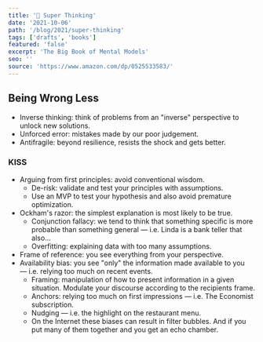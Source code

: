 ```yaml
---
title: '📖 Super Thinking'
date: '2021-10-06'
path: '/blog/2021/super-thinking'
tags: ['drafts', 'books']
featured: 'false'
excerpt: 'The Big Book of Mental Models'
seo: ''
source: 'https://www.amazon.com/dp/0525533583/'
---
```


## Being Wrong Less

- Inverse thinking: think of problems from an "inverse" perspective to unlock new solutions.
- Unforced error: mistakes made by our poor judgement.
- Antifragile: beyond resilience, resists the shock and gets better.

### KISS

- Arguing from first principles: avoid conventional wisdom.
  - De-risk: validate and test your principles with assumptions.
  - Use an MVP to test your hypothesis and also avoid premature optimization.
- Ockham's razor: the simplest explanation is most likely to be true.
  - Conjunction fallacy: we tend to think that something specific is more probable than something general — i.e. Linda is a bank teller that also...
  - Overfitting: explaining data with too many assumptions.
- Frame of reference: you see everything from your perspective.
- Availability bias: you see "only" the information made available to you — i.e. relying too much on recent events.
  - Framing: manipulation of how to present information in a given situation. Modulate your discourse according to the recipients frame.
  - Anchors: relying too much on first impressions — i.e. The Economist subscription.
  - Nudging — i.e. the highlight on the restaurant menu.
  - On the Internet these biases can result in filter bubbles. And if you put many of them together and you get an echo chamber.
